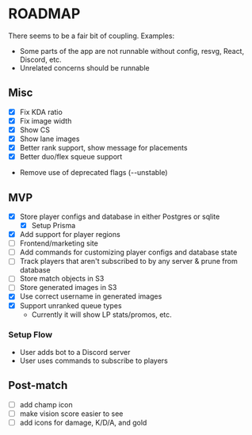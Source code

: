 # ROADMAP

There seems to be a fair bit of coupling. Examples:

- Some parts of the app are not runnable without config, resvg, React, Discord,
  etc.
- Unrelated concerns should be runnable

## Misc

- [x] Fix KDA ratio
- [x] Fix image width
- [x] Show CS
- [x] Show lane images
- [x] Better rank support, show message for placements
- [x] Better duo/flex squeue support
- Remove use of deprecated flags (--unstable)

## MVP

- [x] Store player configs and database in either Postgres or sqlite
  - [x] Setup Prisma
- [x] Add support for player regions
- [ ] Frontend/marketing site
- [ ] Add commands for customizing player configs and database state
- [ ] Track players that aren't subscribed to by any server & prune from
      database
- [ ] Store match objects in S3
- [ ] Store generated images in S3
- [x] Use correct username in generated images
- [x] Support unranked queue types
  - Currently it will show LP stats/promos, etc.

### Setup Flow

- User adds bot to a Discord server
- User uses commands to subscribe to players

## Post-match

- [ ] add champ icon
- [ ] make vision score easier to see
- [ ] add icons for damage, K/D/A, and gold
